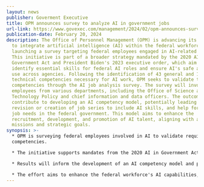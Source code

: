 ```yaml
---
layout: news
publisher: Goverment Executive
title: OPM announces survey to analyze AI in government jobs
url-link: https://www.govexec.com/management/2024/02/opm-announces-survey-analyze-ai-government-jobs/394307/
publication-date: February 20, 2024
description: The Office of Personnel Management (OPM) is advancing its efforts
  to integrate artificial intelligence (AI) within the federal workforce by
  launching a survey targeting federal employees engaged in AI-related tasks.
  This initiative is part of a broader strategy mandated by the 2020 AI in
  Government Act and President Biden's 2023 executive order, which aim to
  identify essential skills for federal AI roles and ensure AI's safe and secure
  use across agencies. Following the identification of 43 general and 14
  technical competencies necessary for AI work, OPM seeks to validate these
  competencies through the AI job analysis survey. The survey will involve
  employees from various departments, including the Office of Science and
  Technology Policy and chief information and data officers. The outcome will
  contribute to developing an AI competency model, potentially leading to the
  revision or creation of job series to include AI skills, and help forecast AI
  job needs in the federal government. This model aims to enhance the
  recruitment, development, and promotion of AI talent, aligning with agencies'
  missions and strategic goals.
synopsis: >-
  * OPM is surveying federal employees involved in AI to validate required
  competencies.

  * The initiative supports mandates from the 2020 AI in Government Act and a 2023 executive order.

  * Results will inform the development of an AI competency model and potentially revise job series.

  * The effort aims to enhance the federal workforce's AI capabilities, aligning with agency missions.
---
```

